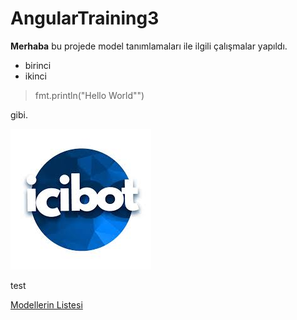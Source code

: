 # AngularTraining3
**Merhaba** bu projede model tanımlamaları ile ilgili çalışmalar yapıldı.

- birinci
- ikinci

> fmt.println("Hello World"")

gibi.

![Tux, the Linux mascot](/src/assets/images/logo.jpg)


test

[Modellerin Listesi](https://github.com/sinantayak/AngularTraining3/blob/master/README.md)
